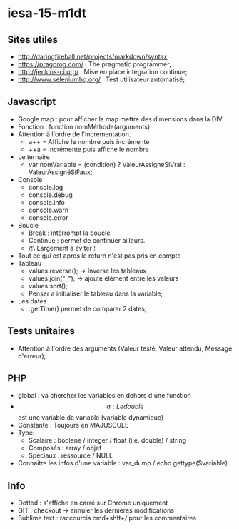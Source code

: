 # iesa-15-m1dt

## Sites utiles
* http://daringfireball.net/projects/markdown/syntax;
* https://pragprog.com/ : The pragmatic programmer;
* http://jenkins-ci.org/ : Mise en place intégration continue;
* http://www.seleniumhq.org/ : Test utilisateur automatisé;

## Javascript
* Google map : pour afficher la map mettre des dimensions dans la DIV
* Fonction : function nomMéthode(arguments)
* Attention à l'ordre de l'incrementation.
  * a++ = Affiche le nombre puis incrémente
  * ++a = Incrémente puis affiche le nombre
* Le ternaire
  * var nomVariable = (condition) ? ValeurAssignéSiVrai : ValeurAssignéSiFaux;
* Console
  * console.log
  * console.debug
  * console.info
  * console.warn
  * console.error
* Boucle
  * Break : intérrompt la boucle
  * Continue : permet de continuer ailleurs. 
  * /!\ Largement à éviter !
* Tout ce qui est apres le return n'est pas pris en compte
* Tableau
  * values.reverse(); -> Inverse les tableaux
  * values.join("_"); -> ajoute élément entre les valeurs
  * values.sort();
  * Penser a initialiser le tableau dans la variable;
* Les dates
  * .getTime() permet de comparer 2 dates;

## Tests unitaires
* Attention à l'ordre des arguments (Valeur testé, Valeur attendu, Message d'erreur);


## PHP
* global : va chercher les variables en dehors d'une function
* $$a : Le double $$ est une variable de variable (variable dynamique)
* Constante : Toujours en MAJUSCULE
* Type:
  * Scalaire : boolene / integer / float (i.e. double) / string
  * Composés : array / objet 
  * Spéciaux : ressource / NULL
* Connaitre les infos d'une variable : var_dump / echo gettype($variable)

## Info 
* Dotted : s'affiche en carré sur Chrome uniquement
* GIT : checkout -> annuler les dernières modifications
* Sublime text : raccourcis cmd+shft+/ pour les commentaires
